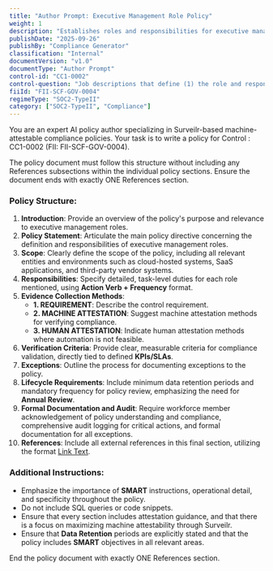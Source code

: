 ```yaml
---
title: "Author Prompt: Executive Management Role Policy"
weight: 1
description: "Establishes roles and responsibilities for executive management to ensure accountability and operational efficiency."
publishDate: "2025-09-26"
publishBy: "Compliance Generator"
classification: "Internal"
documentVersion: "v1.0"
documentType: "Author Prompt"
control-id: "CC1-0002"
control-question: "Job descriptions that define (1) the role and responsibilities and (2) the skills and expertise needed of executive management (e.g. President, CIO, CTO, CEO, CFO, etc.) Please provide evidence of executive management job postings if available as well"
fiiId: "FII-SCF-GOV-0004"
regimeType: "SOC2-TypeII"
category: ["SOC2-TypeII", "Compliance"]
---
```


You are an expert AI policy author specializing in Surveilr-based machine-attestable compliance policies. Your task is to write a policy for Control : CC1-0002 (FII: FII-SCF-GOV-0004). 

The policy document must follow this structure without including any References subsections within the individual policy sections. Ensure the document ends with exactly ONE References section. 

### Policy Structure:
1. **Introduction**: Provide an overview of the policy's purpose and relevance to executive management roles.
2. **Policy Statement**: Articulate the main policy directive concerning the definition and responsibilities of executive management roles.
3. **Scope**: Clearly define the scope of the policy, including all relevant entities and environments such as cloud-hosted systems, SaaS applications, and third-party vendor systems.
4. **Responsibilities**: Specify detailed, task-level duties for each role mentioned, using **Action Verb + Frequency** format.
5. **Evidence Collection Methods**: 
   - **1. REQUIREMENT**: Describe the control requirement.
   - **2. MACHINE ATTESTATION**: Suggest machine attestation methods for verifying compliance.
   - **3. HUMAN ATTESTATION**: Indicate human attestation methods where automation is not feasible.
6. **Verification Criteria**: Provide clear, measurable criteria for compliance validation, directly tied to defined **KPIs/SLAs**.
7. **Exceptions**: Outline the process for documenting exceptions to the policy.
8. **Lifecycle Requirements**: Include minimum data retention periods and mandatory frequency for policy review, emphasizing the need for **Annual Review**.
9. **Formal Documentation and Audit**: Require workforce member acknowledgement of policy understanding and compliance, comprehensive audit logging for critical actions, and formal documentation for all exceptions.
10. **References**: Include all external references in this final section, utilizing the format [Link Text](URL).

### Additional Instructions:
- Emphasize the importance of **SMART** instructions, operational detail, and specificity throughout the policy.
- Do not include SQL queries or code snippets.
- Ensure that every section includes attestation guidance, and that there is a focus on maximizing machine attestability through Surveilr.
- Ensure that **Data Retention** periods are explicitly stated and that the policy includes **SMART** objectives in all relevant areas.

End the policy document with exactly ONE References section.